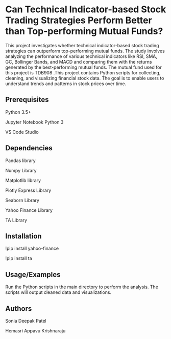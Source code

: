 
# Can Technical Indicator-based Stock Trading Strategies Perform Better than Top-performing Mutual Funds?

This project investigates whether technical indicator-based stock trading strategies can outperform top-performing mutual funds. The study involves analyzing the performance of various technical indicators like RSI, SMA, GC, Bollinger Bands, and MACD and comparing them with the returns generated by the best-performing mutual funds. The mutual fund used for this project is TDB908 .This project contains Python scripts for collecting, cleaning, and visualizing financial stock data. The goal is to enable users to understand trends and patterns in stock prices over time.
## Prerequisites 
Python 3.5+

Jupyter Notebook Python 3 

VS Code Studio 


## Dependencies 
Pandas library

Numpy Library 

Matplotlib library

Plotly Express Library 

Seaborn Library 

Yahoo Finance Library

TA Library

## Installation

!pip install yahoo-finance

!pip install ta

## Usage/Examples

Run the Python scripts in the main directory to perform the analysis. The scripts will output cleaned data and visualizations.



## Authors

Sonia Deepak Patel

Hemasri Appavu Krishnaraju

